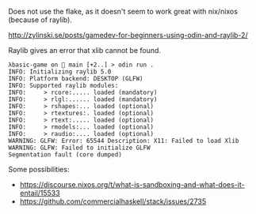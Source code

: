 Does not use the flake, as it doesn't seem to work great with nix/nixos (because of raylib).

http://zylinski.se/posts/gamedev-for-beginners-using-odin-and-raylib-2/

Raylib gives an error that xlib cannot be found.

```
λbasic-game on  main [+2..] > odin run .                
INFO: Initializing raylib 5.0
INFO: Platform backend: DESKTOP (GLFW)
INFO: Supported raylib modules:
INFO:     > rcore:..... loaded (mandatory)
INFO:     > rlgl:...... loaded (mandatory)
INFO:     > rshapes:... loaded (optional)
INFO:     > rtextures:. loaded (optional)
INFO:     > rtext:..... loaded (optional)
INFO:     > rmodels:... loaded (optional)
INFO:     > raudio:.... loaded (optional)
WARNING: GLFW: Error: 65544 Description: X11: Failed to load Xlib
WARNING: GLFW: Failed to initialize GLFW
Segmentation fault (core dumped)
```

Some possibilities:
- https://discourse.nixos.org/t/what-is-sandboxing-and-what-does-it-entail/15533
- https://github.com/commercialhaskell/stack/issues/2735
